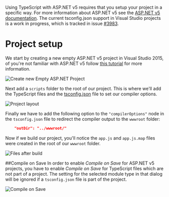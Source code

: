 Using TypeScript with ASP.NET v5 requires that you setup your project in a specific way.
For more information about ASP.NET v5 see the [ASP.NET v5 documentation](http://docs.asp.net/en/latest/conceptual-overview/index.html).
The current tsconfig.json support in Visual Studio projects is a work in progress, which is tracked in issue [#3983](https://github.com/Microsoft/TypeScript/issues/3983).

# Project setup

We start by creating a new empty ASP.NET v5 project in Visual Studio 2015, of you're not familiar with ASP.NET v5 follow [this tutorial](http://docs.asp.net/en/latest/tutorials/your-first-aspnet-application.html) for more information.

 ![Create new Empty ASP.NET Project](https://raw.githubusercontent.com/wiki/Microsoft/TypeScript/aspnet-screenshots/new-project.png)
 
Next add a `scripts` folder to the root of our project.
This is where we'll add the TypeScript files and the [tsconfig.json](tsconfig.json.md) file to set our compiler options.
 
![Project layout](https://raw.githubusercontent.com/wiki/Microsoft/TypeScript/aspnet-screenshots/project.png)

Finally we have to add the following option to the `"compilerOptions"` node in the `tsconfig.json` file to redirect the compiler output to the `wwwroot` folder:

```json
    "outDir": "../wwwroot/"
```

Now if we build our project, you'll notice the `app.js` and `app.js.map` files were created in the root of our `wwwroot` folder.

![Files after build](https://raw.githubusercontent.com/wiki/Microsoft/TypeScript/aspnet-screenshots/postbuild.png)

##Compile on Save
In order to enable *Compile on Save* for ASP.NET v5 projects, you have to enable *Compile on Save* for TypeScript files which are not part of a project. The setting for the selected module type in that dialog will be ignored if a `tsconfig.json` file is part of the project.

![Compile on Save](https://raw.githubusercontent.com/wiki/Microsoft/TypeScript/aspnet-screenshots/compile-on-save.png)